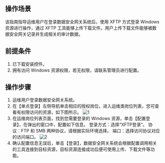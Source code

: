 ## 操作场景
该指南指导运维用户在登录数据安全网关系统后，使用 XFTP 方式登录 Windows 资源进行操作，通过 XFTP 工具能够上传下载文件。用户上传下载文件能够被数据安全网关记录并生成相关的审计数据。

## 前提条件
1. 已下载安装控件。
2. 拥有访问 Windows 资源权限，若无权限，请联系管理员进行配置。


## 操作步骤

1. 运维用户登录数据安全网关系统。
2. 在【单点登录】左侧导航单击相应的授权岗位，进入运维类岗位列表，您可查看有权限访问的资源，如下图所示。
![1](https://main.qcloudimg.com/raw/2056b1eabe9700caa4ba2aee23eb4bea.png)
3. 在运维岗位列表页面，找到您需要登录的 Windows 资源，单击【配置登录】，在弹出的窗口中，配置如下信息。
登录方式：选择“XFTP登录”。
协议：FTP 和 SMB 两种协议，请根据实际环境选择。
端口：选择访问协议对应的访问端口。
![2](https://main.qcloudimg.com/raw/becfc588be119444c9dc6ff6ce8cae5d.png)
4. 确认配置信息无误后，单击【登录】，数据安全网关系统会根据配置调用相关的工具连接到目标资源，目标资源连接成功后便可使用上传、下载文件等功能。
